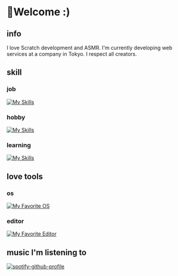 # :mechanical_arm:Welcome :)

## info
I love Scratch development and ASMR.
I'm currently developing web services at a company in Tokyo.
I respect all creators.

## skill

### job

[![My Skills](https://go-skill-icons.vercel.app/api/icons?i=go,typescript)](https://skillicons.dev)

### hobby

[![My Skills](https://go-skill-icons.vercel.app/api/icons?i=rust,python,javascript,lua)](https://skillicons.dev)

### learning

[![My Skills](https://go-skill-icons.vercel.app/api/icons?i=php)](https://skillicons.dev)

## love tools

### os

[![My Favorite OS](https://go-skill-icons.vercel.app/api/icons?i=apple,arch,debian)](https://skillicons.dev)

### editor

[![My Favorite Editor](https://go-skill-icons.vercel.app/api/icons?i=helix,kakoune,emacs,vim,neovim)](https://skillicons.dev)

## music I'm listening to

[![spotify-github-profile](https://spotify-github-profile.kittinanx.com/api/view?uid=31mutftjvmkov3h6n3gweb6ccr24&cover_image=true&theme=compact&show_offline=false&background_color=121212&interchange=false)](https://spotify-github-profile.kittinanx.com/api/view?uid=31mutftjvmkov3h6n3gweb6ccr24&redirect=true)
